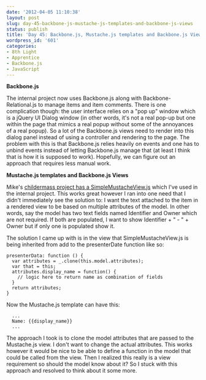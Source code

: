 ```yaml
---
date: '2012-04-05 11:10:38'
layout: post
slug: day-45-backbone-js-mustache-js-templates-and-backbone-js-views
status: publish
title: 'Day 45: Backbone.js, Mustache.js templates and Backbone.js Views'
wordpress_id: '601'
categories:
- 8th Light
- Apprentice
- Backbone.js
- JavaScript
---
```


**Backbone.js**

The internal project now uses Backbone.js along with Backbone-Relational.js to manage items and item comments. There is one complication though: the user interface relies on a "pop up" window which is a jQuery UI Dialog window (in other words, it's not a real pop-up but one within the page that mimics a real popup without some of the annoyances of a real popup). So a lot of the Backbone.js views need to render into this dialog panel instead of using a controller and rendering to the page. The problem with this is that Backbone.js relies heavily on events and one has to unbind events instead of letting Backbone.js manage that (at least I think that is how it is supposed to work). Hopefully, we can figure out an approach that requires less manual work.

**Mustache.js templates and Backbone.js Views**

Mike's [childermass project has a SimpleMustacheView.js](https://github.com/mjansen401/childermass/blob/master/app/assets/javascripts/views/SimpleMustacheView.js) which I've used in the internal project. This works great however I ran into one need that I didn't immediately see the solution to: I want the text attached to the item in a rendered view to be based on multiple attributes of the model. In other words, say the model has two text fields named Identifier and Owner which are not required. If both are populated, I want to show Identifier + " - " + Owner but if only one is populated show it.

The solution I came up with is in the view that SimpleMustacheView.js is being inherited from add to the presenterDate function like so:


    
    
    presenterData: function () {
      var attributes = _.clone(this.model.attributes);
      var that = this;
      attributes.display_name = function() {
        // logic here to return name as combination of fields
      }
      return attributes;
    }
    



Now the Mustache.js template can have this:


    
    
      ...
      Name: {{display_name}}
      ...
    



The approach I took is to clone the model attributes that are passed to the Mustache.js view. I don't want to change the actual attributes. This works however it would be nice to be able to define a function in the model that could be called from the view. Then I realized this really is a view requirement so should the model know about it? So I stuck with this approach and resolved to think about it some more.
